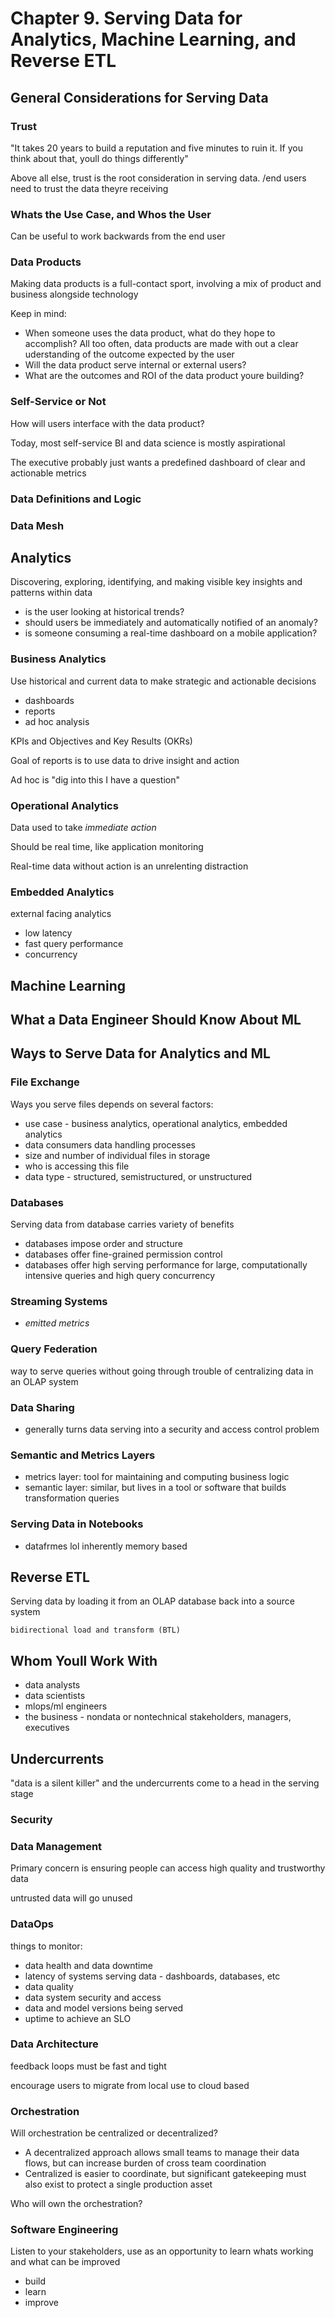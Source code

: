 # Chapter 9. Serving Data for Analytics, Machine Learning, and Reverse ETL

## General Considerations for Serving Data

### Trust

"It takes 20 years to build a reputation and five minutes to ruin it. If you think about that, youll do things differently"

Above all else, trust is the root consideration in serving data. /end users need to trust the data theyre receiving

### Whats the Use Case, and Whos the User

Can be useful to work backwards from the end user

### Data Products

Making data products is a full-contact sport, involving a mix of product and business alongside technology

Keep in mind:

- When someone uses the data product, what do they hope to accomplish? All too often, data products are made with out a clear uderstanding of the outcome expected by the user
- Will the data product serve internal or external users?
- What are the outcomes and ROI of the data product youre building?

### Self-Service or Not

How will users interface with the data product?

Today, most self-service BI and data science is mostly aspirational

The executive probably just wants a predefined dashboard of clear and actionable metrics

### Data Definitions and Logic

### Data Mesh

## Analytics

Discovering, exploring, identifying, and making visible key insights and patterns within data

- is the user looking at historical trends?
- should users be immediately and automatically notified of an anomaly?
- is someone consuming a real-time dashboard on a mobile application?

### Business Analytics

Use historical and current data to make strategic and actionable decisions

- dashboards
- reports
- ad hoc analysis

KPIs and Objectives and Key Results (OKRs)

Goal of reports is to use data to drive insight and action

Ad hoc is "dig into this I have a question"

### Operational Analytics

Data used to take *immediate action*

Should be real time, like application monitoring

Real-time data without action is an unrelenting distraction

### Embedded Analytics

external facing analytics

- low latency
- fast query performance
- concurrency

## Machine Learning

## What a Data Engineer Should Know About ML

## Ways to Serve Data for Analytics and ML

### File Exchange

Ways you serve files depends on several factors:

- use case - business analytics, operational analytics, embedded analytics
- data consumers data handling processes
- size and number of individual files in storage
- who is accessing this file
- data type - structured, semistructured, or unstructured

### Databases

Serving data from database carries variety of benefits

- databases impose order and structure
- databases offer fine-grained permission control
- databases offer high serving performance for large, computationally intensive queries and high query concurrency

### Streaming Systems

- *emitted metrics*

### Query Federation

way to serve queries without going through trouble of centralizing data in an OLAP system

### Data Sharing

- generally turns data serving into a security and access control problem

### Semantic and Metrics Layers

- metrics layer: tool for maintaining and computing business logic
- semantic layer: similar, but lives in a tool or software that builds transformation queries

### Serving Data in Notebooks

- datafrmes lol inherently memory based

## Reverse ETL

Serving data by loading it from an OLAP database back into a source system

`bidirectional load and transform (BTL)`

## Whom Youll Work With

- data analysts
- data scientists
- mlops/ml engineers
- the business - nondata or nontechnical stakeholders, managers, executives

## Undercurrents

"data is a silent killer" and the undercurrents come to a head in the serving stage

### Security

### Data Management

Primary concern is ensuring people can access high quality and trustworthy data

untrusted data will go unused

### DataOps

things to monitor:

- data health and data downtime
- latency of systems serving data - dashboards, databases, etc
- data quality
- data system security and access
- data and model versions being served
- uptime to achieve an SLO

### Data Architecture

feedback loops must be fast and tight

encourage users to migrate from local use to cloud based

### Orchestration

Will orchestration be centralized or decentralized?

- A decentralized approach allows small teams to manage their data flows, but can increase burden of cross team coordination
- Centralized is easier to coordinate, but significant gatekeeping must also exist to protect a single production asset

Who will own the orchestration?

### Software Engineering

Listen to your stakeholders, use as an opportunity to learn whats working and what can be improved

- build
- learn
- improve
